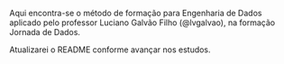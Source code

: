 Aqui encontra-se o método de formação para Engenharia de Dados aplicado pelo professor Luciano Galvão Filho (@lvgalvao), na formação Jornada de Dados.

Atualizarei o README conforme avançar nos estudos.